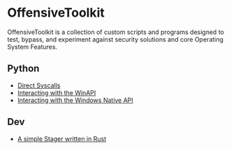 # OffensiveToolkit

OffensiveToolkit is a collection of custom scripts and programs designed to test, bypass, and experiment against security solutions and core Operating System Features.

## Python
- [Direct Syscalls](https://github.com/0xSickb0y/OffensiveToolkit/tree/main/Python/Windows/Direct%20Syscalls)
- [Interacting with the WinAPI](https://github.com/0xSickb0y/OffensiveToolkit/tree/main/Python/Windows/WinAPI)
- [Interacting with the Windows Native API](https://github.com/0xSickb0y/OffensiveToolkit/tree/main/Python/Windows/Native%20API)

## Dev

- [A simple Stager written in Rust](https://github.com/0xSickb0y/OffensiveToolkit/tree/main/Dev/stager-rs)

